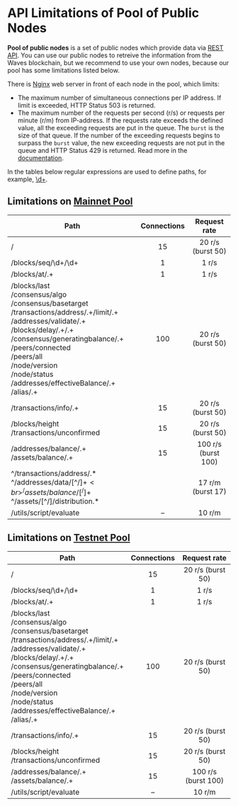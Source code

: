 # API Limitations of Pool of Public Nodes

**Pool of public nodes** is a set of public nodes which provide data via [REST API](/en/waves-node/node-api/). You can use our public nodes to retreive the information from the Waves blockchain, but we recommend to use your own nodes, because our pool has some limitations listed below.

There is <a href="https://www.nginx.com">Nginx</a> web server in front of each node in the pool, which limits:
* The maximum number of simultaneous connections per IP address. If limit is exceeded, HTTP Status 503 is returned.
* The maximum number of the requests per second (r/s) or requests per minute (r/m) from IP-address. If the requests rate exceeds the defined value, all the exceeding requests are put in the queue. The `burst` is the size of that queue. If the number of the exceeding requests begins to surpass the `burst` value, the new exceeding requests are not put in the queue and HTTP Status 429 is returned. Read more in the <a href="http://nginx.org/en/docs/http/ngx_http_limit_req_module.html">documentation</a>.</li></ul>

In the tables below regular expressions are used to define paths, for example, <a href="https://stackoverflow.com/questions/2841550/what-does-d-mean-in-regular-expression-terms">\d+</a>.</li>

## Limitations on [Mainnet Pool](https://nodes.wavesnodes.com/)

| Path | Connections | Request rate |
| --- | :---: | :---: |
| / | 15 | 20 r/s (burst 50) |
| /blocks/seq/\d+/\d+ | 1 | 1 r/s |
| /blocks/at/.+ | 1 | 1 r/s |
|/blocks/last<br/>/consensus/algo<br/>/consensus/basetarget<br/>/transactions/address/.+/limit/.+<br/>/addresses/validate/.+<br/>/blocks/delay/.+/.+<br/>/consensus/generatingbalance/.+<br/>/peers/connected<br/>/peers/all<br/>/node/version<br/>/node/status<br/>/addresses/effectiveBalance/.+<br/>/alias/.+ | 100| 20 r/s (burst 50) |
| /transactions/info/.+ | 15 | 20 r/s (burst 50) |
| /blocks/height<br/>/transactions/unconfirmed | 15 | 20 r/s (burst 50) |
| /addresses/balance/.+<br/>/assets/balance/.+ | 15 | 100 r/s (burst 100) |
| ^/transactions/address/.\*<br/>^/addresses/data/[^/]+$<br>^/assets/balance/[^/]+$<br>^/assets/[^/]/distribution.\* | | 17 r/m (burst 17) |
| /utils/script/evaluate | – | 10 r/m |

## Limitations on [Testnet Pool](https://nodes-testnet.wavesnodes.com/)

| Path | Connections | Request rate |
| --- | :---: | :---: |
| / | 15 | 20 r/s (burst 50) |
| /blocks/seq/\d+/\d+ | 1 | 1 r/s |
| /blocks/at/.+ | 1 | 1 r/s |
|/blocks/last<br/>/consensus/algo<br/>/consensus/basetarget<br/>/transactions/address/.+/limit/.+<br/>/addresses/validate/.+<br/>/blocks/delay/.+/.+<br/>/consensus/generatingbalance/.+<br/>/peers/connected<br/>/peers/all<br/>/node/version<br/>/node/status<br/>/addresses/effectiveBalance/.+<br/>/alias/.+ | 100| 20 r/s (burst 50) |
| /transactions/info/.+ | 15 | 20 r/s (burst 50) |
| /blocks/height<br/>/transactions/unconfirmed | 15 | 20 r/s (burst 50) |
| /addresses/balance/.+<br/>/assets/balance/.+ | 15 | 100 r/s (burst 100) |
| /utils/script/evaluate | – | 10 r/m |
